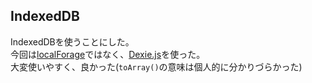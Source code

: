 ## IndexedDB

IndexedDBを使うことにした。  
今回は[localForage](https://github.com/localForage/localForage)ではなく、[Dexie.js](https://github.com/dfahlander/Dexie.js)を使った。  
大変使いやすく、良かった(`toArray()`の意味は個人的に分かりづらかった)
